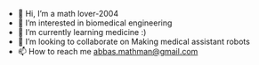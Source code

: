 - 👋 Hi, I’m a math lover-2004
- 👀 I’m interested in biomedical engineering
- 🌱 I’m currently learning medicine :)
- 💞️ I’m looking to collaborate on Making medical assistant robots
- 📫 How to reach me abbas.mathman@gmail.com

<!---
mathlover-2004/mathlover-2004 is a ✨ special ✨ repository because its `README.md` (this file) appears on your GitHub profile.
You can click the Preview link to take a look at your changes.
--->
